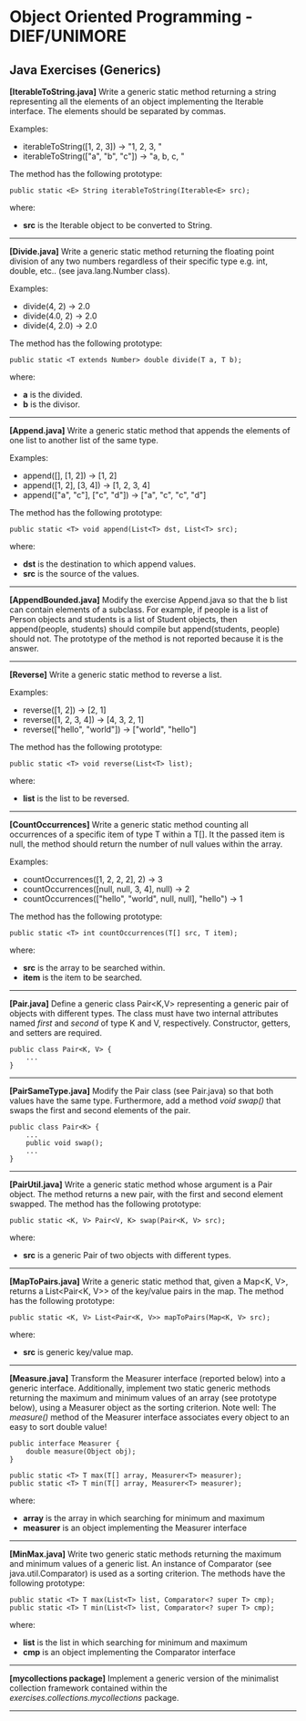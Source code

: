 # Object Oriented Programming - DIEF/UNIMORE

## Java Exercises (Generics)

**[IterableToString.java]** Write a generic static method returning a string representing all the elements of an object
implementing the Iterable<E> interface. The elements should be separated by commas.

Examples:

* iterableToString([1, 2, 3]) → "1, 2, 3, "
* iterableToString(["a", "b", "c"]) → "a, b, c, "

The method has the following prototype:

```
public static <E> String iterableToString(Iterable<E> src);
```

where:

* **src** is the Iterable object to be converted to String.

---

**[Divide.java]** Write a generic static method returning the floating point division of any two numbers regardless of
their specific type e.g. int, double, etc.. (see java.lang.Number class).

Examples:

* divide(4, 2) → 2.0
* divide(4.0, 2) → 2.0
* divide(4, 2.0) → 2.0

The method has the following prototype:

```
public static <T extends Number> double divide(T a, T b);
```

where:

* **a** is the divided.
* **b** is the divisor.

---

**[Append.java]** Write a generic static method that appends the elements of one list to another list of the same type.

Examples:

* append([], [1, 2]) → [1, 2]
* append([1, 2], [3, 4]) → [1, 2, 3, 4]
* append(["a", "c"], ["c", "d"]) → ["a", "c", "c", "d"]

The method has the following prototype:

```
public static <T> void append(List<T> dst, List<T> src);
```

where:

* **dst** is the destination to which append values.
* **src** is the source of the values.

---

**[AppendBounded.java]** Modify the exercise Append.java so that the b list can contain elements of a subclass. For
example, if people is a list of Person objects and students is a list of Student objects, then append(people, students)
should compile but append(students, people) should not. The prototype of the method is not reported because it is the
answer.

---

**[Reverse]** Write a generic static method to reverse a list.

Examples:

* reverse([1, 2]) → [2, 1]
* reverse([1, 2, 3, 4]) → [4, 3, 2, 1]
* reverse(["hello", "world"]) → ["world", "hello"]

The method has the following prototype:

```
public static <T> void reverse(List<T> list);
```

where:

* **list** is the list to be reversed.

---

**[CountOccurrences]** Write a generic static method counting all occurrences of a specific item of type T within a T[].
It the passed item is null, the method should return the number of null values within the array.

Examples:

* countOccurrences([1, 2, 2, 2], 2) → 3
* countOccurrences([null, null, 3, 4], null) → 2
* countOccurrences(["hello", "world", null, null], "hello") → 1

The method has the following prototype:

```
public static <T> int countOccurrences(T[] src, T item);
```

where:

* **src** is the array to be searched within.
* **item** is the item to be searched.

---

**[Pair.java]** Define a generic class Pair<K,V> representing a generic pair of objects with different types. The class
must have two internal attributes named *first* and *second* of type K and V, respectively. Constructor, getters, and
setters are required.

```
public class Pair<K, V> {
    ...
}
```

---

**[PairSameType.java]** Modify the Pair class (see Pair.java) so that both values have the same type. Furthermore, add a method *void swap()* that swaps the first and second elements of the pair. 


```
public class Pair<K> {
    ...
    public void swap();
    ...
}
```

---

**[PairUtil.java]** Write a generic static method whose argument is a Pair object. The method returns a new pair,
with the first and second element swapped. The method has the following prototype:

```
public static <K, V> Pair<V, K> swap(Pair<K, V> src);
```

where:

* **src** is a generic Pair of two objects with different types.

---

**[MapToPairs.java]** Write a generic static method that, given a Map<K, V>, returns a List<Pair<K, V>> of the key/value pairs in the map. The method has the following prototype:

```
public static <K, V> List<Pair<K, V>> mapToPairs(Map<K, V> src);
```

where:

* **src** is generic key/value map.

---

**[Measure.java]** Transform the Measurer interface (reported below) into a generic interface. Additionally, implement two static generic methods returning the maximum and minimum values of an array (see prototype below), using a Measurer object as the sorting criterion. Note well: The *measure()* method of the Measurer interface associates every object to an easy to sort double value!

```
public interface Measurer {
    double measure(Object obj);
}
```

```
public static <T> T max(T[] array, Measurer<T> measurer);
public static <T> T min(T[] array, Measurer<T> measurer);
```

where:

* **array** is the array in which searching for minimum and maximum
* **measurer** is an object implementing the Measurer<T> interface

---

**[MinMax.java]** Write two generic static methods returning the maximum and minimum values of a generic list. An
instance of Comparator (see java.util.Comparator<T>) is used as a sorting criterion. The methods have the following
prototype:

```
public static <T> T max(List<T> list, Comparator<? super T> cmp);
public static <T> T min(List<T> list, Comparator<? super T> cmp);
```

where:

* **list** is the list in which searching for minimum and maximum
* **cmp** is an object implementing the Comparator interface

---

**[mycollections package]** Implement a generic version of the minimalist collection framework contained within the
*exercises.collections.mycollections* package.

---